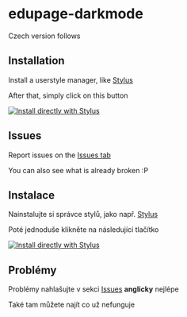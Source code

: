 # edupage-darkmode
Czech version follows
## Installation
Install a userstyle manager, like [Stylus](https://github.com/openstyles/stylus#releases)

After that, simply click on this button

[![Install directly with Stylus](https://img.shields.io/badge/Install%20directly%20with-Stylus-00adad.svg)](https://github.com/hernikplays/edupage-darkmode/raw/main/edupage.user.css)

## Issues
Report issues on the [Issues tab](https://github.com/hernikplays/edupage-darkmode/issues)

You can also see what is already broken :P

## Instalace
Nainstalujte si správce stylů, jako např. [Stylus](https://github.com/openstyles/stylus#releases)

Poté jednoduše klikněte na následující tlačítko

[![Install directly with Stylus](https://img.shields.io/badge/Instalovat%20pomocí%20-Stylus-00adad.svg)](https://github.com/hernikplays/edupage-darkmode/raw/main/edupage.user.css)

## Problémy
Problémy nahlašujte v sekci [Issues](https://github.com/hernikplays/edupage-darkmode/issues) **anglicky** nejlépe

Také tam můžete najít co už nefunguje
